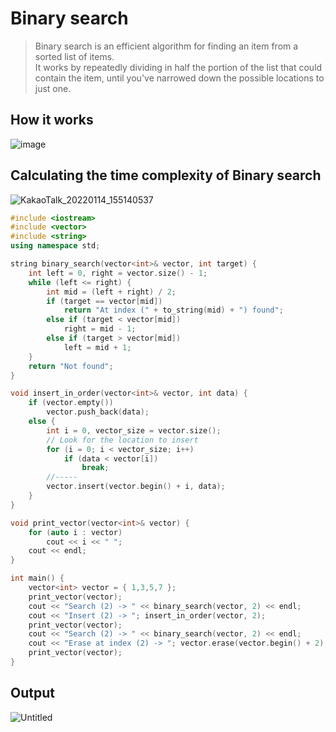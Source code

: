 # Binary search
>Binary search is an efficient algorithm for finding an item from a sorted list of items.<br>
>It works by repeatedly dividing in half the portion of the list that could contain the item, until you've narrowed down the possible locations to just one.

## How it works
![image](https://user-images.githubusercontent.com/67142421/149464404-17ab5222-a2bd-4f2a-9d0f-5ddf522979bc.png)


## Calculating the time complexity of Binary search
![KakaoTalk_20220114_155140537](https://user-images.githubusercontent.com/67142421/149464207-65f6178f-91bc-4c5a-9982-4d3da5a8ddd1.jpg)

~~~c++
#include <iostream>
#include <vector>
#include <string>
using namespace std;

string binary_search(vector<int>& vector, int target) {
	int left = 0, right = vector.size() - 1;
	while (left <= right) {
		int mid = (left + right) / 2;
		if (target == vector[mid])
			return "At index (" + to_string(mid) + ") found";
		else if (target < vector[mid])
			right = mid - 1;
		else if (target > vector[mid])
			left = mid + 1;
	}
	return "Not found";
}

void insert_in_order(vector<int>& vector, int data) {
	if (vector.empty())
		vector.push_back(data);
	else {
		int i = 0, vector_size = vector.size();
		// Look for the location to insert
		for (i = 0; i < vector_size; i++)
			if (data < vector[i])
				break;
		//-----
		vector.insert(vector.begin() + i, data);
	}
}

void print_vector(vector<int>& vector) {
	for (auto i : vector)
		cout << i << " ";
	cout << endl;
}

int main() {
	vector<int> vector = { 1,3,5,7 };
	print_vector(vector);
	cout << "Search (2) -> " << binary_search(vector, 2) << endl;
	cout << "Insert (2) -> "; insert_in_order(vector, 2);
	print_vector(vector);
	cout << "Search (2) -> " << binary_search(vector, 2) << endl;
	cout << "Erase at index (2) -> "; vector.erase(vector.begin() + 2);
	print_vector(vector);
}
~~~
## Output
![Untitled](https://user-images.githubusercontent.com/67142421/149461539-54a393b2-eb89-4fd0-9bd2-2e84cbb2e145.png)
